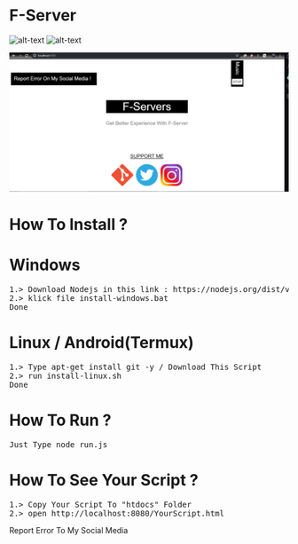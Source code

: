 # F-Server

![alt-text](https://img.shields.io/badge/Version-1.0-lime) ![alt-text](https://img.shields.io/badge/Copyright%C2%A9-2019-red)

![alt-text](https://github.com/FajarTheGGman/F-Server/blob/master/.img/cover.PNG)

# How To Install ?

# Windows

<pre>
1.> Download Nodejs in this link : https://nodejs.org/dist/v10.16.2/node-v10.16.2-x64.msi
2.> klick file install-windows.bat
Done
</pre>

# Linux / Android(Termux)

<pre>
1.> Type apt-get install git -y / Download This Script
2.> run install-linux.sh
Done
</pre>

# How To Run ?

<pre>
Just Type node run.js
</pre>

# How To See Your Script ?
<pre>
1.> Copy Your Script To "htdocs" Folder
2.> open http://localhost:8080/YourScript.html
</pre>

Report Error To My Social Media
